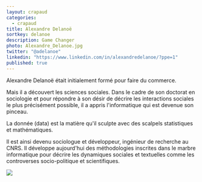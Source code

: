```yaml
---
layout: crapaud
categories:
  - crapaud
title: Alexandre Delanoë
sortkey: delanoe
description: Game Changer
photo: Alexandre_Delanoe.jpg
twitter: "@adelanoe"
linkedin: "https://www.linkedin.com/in/alexandredelanoe/?ppe=1"
published: true
---
```



Alexandre Delanoë était initialement formé pour faire du commerce.

Mais il a découvert les sciences sociales. Dans le cadre de son doctorat en sociologie et pour répondre à son désir de décrire
les interactions sociales le plus précisément possible, il a appris l'informatique qui est devenue son pinceau. 

La donnée (data) est la matière qu'il sculpte avec des scalpels statistiques et mathématiques.

Il est ainsi devenu sociologue et développeur, ingénieur de recherche au CNRS. Il développe aujourd'hui des méthodologies inscrites dans le marbre informatique pour décrire les dynamiques sociales et textuelles comme les controverses socio-politique et scientifiques.

<img src="{{ site.urlimg }}/profiles/alexandre_delanoe_illus.png" />
